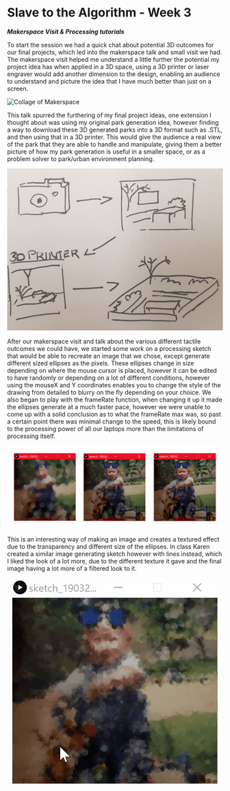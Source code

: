 # Slave to the Algorithm - Week 3

__*Makerspace Visit & Processing tutorials*__

To start the session we had a quick chat about potential 3D outcomes for our final projects, which led into the makerspace talk and small visit we had. The makerspace visit helped me understand a little further the potential my project idea has when applied in a 3D space, using a 3D printer or laser engraver would add another dimension to the design, enabling an audience to understand and picture the idea that I have much better than just on a screen.

![Collage of Makerspace](https://github.com/Dropboy/Slave-to-the-Algorithm/blob/Journal/Images%20and%20Resources/Week%2003/Collage%20of%20Makerspace.png)

This talk spurred the furthering of my final project ideas, one extension I thought about was using my original park generation idea, however finding a way to download these 3D generated parks into a 3D format such as .STL, and then using that in a 3D printer. This would give the audience a real view of the park that they are able to handle and manipulate, giving them a better picture of how my park generation is useful in a smaller space, or as a problem solver to park/urban environment planning.

<p align="center">
  <img width="559.25" height="377.75" src="https://github.com/Dropboy/Slave-to-the-Algorithm/blob/Journal/Images%20and%20Resources/Week%2003/Final%20Project%20Sketch.jpg">

After our makerspace visit and talk about the various different tactile outcomes we could have, we started some work on a processing sketch that would be able to recreate an image that we chose, except generate different sized ellipses as the pixels. These ellipses change in size depending on where the mouse cursor is placed, however it can be edited to have randomly or depending on a lot of different conditions, however using the mouseX and Y coordinates enables you to change the style of the drawing from detailed to blurry on the fly depending on your choice. We also began to play with the frameRate function, when changing it up it made the ellipses generate at a much faster pace, however we were unable to come up with a solid conclusion as to what the frameRate max was, so past a certain point there was minimal change to the speed, this is likely bound to the processing power of all our laptops more than the limitations of processing itself.

![Collage of Baby Sketch](https://github.com/Dropboy/Slave-to-the-Algorithm/blob/Journal/Images%20and%20Resources/Week%2003/Collage%20of%20Baby%20Pointillism.png)

This is an interesting way of making an image and creates a textured effect due to the transparency and different size of the ellipses. In class Karen created a similar image generating sketch however with lines instead, which I liked the look of a lot more, due to the different texture it gave and the final image having a lot more of a filtered look to it.

<p align="center">
  <img width="480" height="480" src="https://github.com/Dropboy/Slave-to-the-Algorithm/blob/Journal/Images%20and%20Resources/Week%2003/Pointillism%20Gif.gif">
